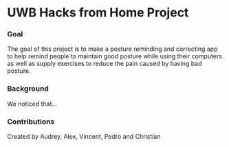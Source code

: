 # UWB Hacks from Home Project

### Goal
The goal of this project is to make a posture reminding and correcting app to help remind people to maintain good posture while using their computers as well as supply exercises to reduce the pain caused by having bad posture.

### Background
We noticed that...

### Contributions
Created by Audrey, Alex, Vincent, Pedro and Christian
